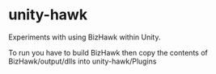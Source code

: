 # unity-hawk

Experiments with using BizHawk within Unity.

To run you have to build BizHawk then copy the contents of BizHawk/output/dlls into unity-hawk/Plugins
